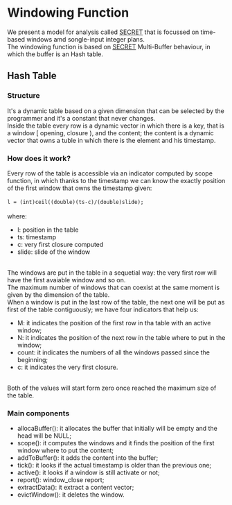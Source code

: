 # Windowing Function
We present a model for analysis called [SECRET](https://people.csail.mit.edu/tatbul/publications/maxstream_vldb10.pdf) that is focussed on time-based windows amd songle-input integer plans.<br>
The windowing function is based on [SECRET](https://people.csail.mit.edu/tatbul/publications/maxstream_vldb10.pdf) Multi-Buffer behaviour, in which the buffer is an Hash table.
## Hash Table
### Structure
It's a dynamic table based on a given dimension that can be selected by the programmer and it's a constant that never changes.<br>
Inside the table every row is a dynamic vector in which there is a key, that is a window [ opening, closure ), and the content; the content is a dynamic vector that owns a tuble in which there is the element and his timestamp.

### How does it work?
Every row of the table is accessible via an indicator computed by scope function, in which thanks to the timestamp we can know 
the exactly position of the first window that owns the timestamp given:<br><br>
        `l = (int)ceil((double)(ts-c)/(double)slide);`<br><br> where: <ul> <li> l: position in the table</li> <li> ts: timestamp</li> <li> c: very first closure computed </li> <li> slide: slide of the window </li>
        </ul><br>
The windows are put in the table in a sequetial way: the very first row will have the first avaiable window and so on.<br>
The maximum number of windows that can coexist at the same moment is given by the dimension of the table.<br>
When a window is put in the last row of the table, the next one will be put as first of the table contiguously; we have four indicators that help us: 
<ul><li>M: it indicates the position of the first row in tha table with an active window;</li>
<li>N: it indicates the position of the next row in the table where to put in the window; </li>
        <li>count: it indicates the numbers of all the windows passed since the beginning;</li>
        <li>c: it indicates the very first closure.</li></ul><br>
Both of the values will start form zero once reached the maximum size of the table.

### Main components
<ul>
<li>
allocaBuffer(): it allocates the buffer that initially will be empty and the head will be NULL;
</li>
<li>
scope(): it computes the windows and it finds the position of the first window where to put the content;
</li>
<li>
addToBuffer(): it adds the content into the buffer;
</li>
<li>
tick(): it looks if the actual timestamp is older than the previous one;
</li>
<li>
active(): it looks if a window is still activate or not;
</li>
<li>
report(): window_close report;
</li>
<li>
extractData(): it extract a content vector;
</li>
<li>
evictWindow(): it deletes the window.
</li>
